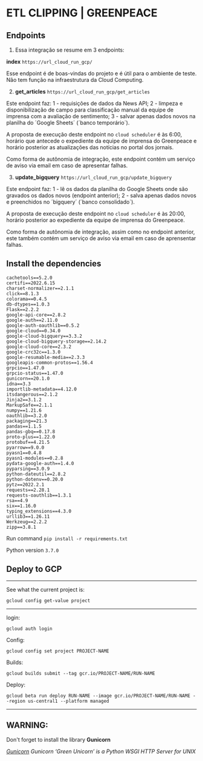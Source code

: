 # ETL CLIPPING | GREENPEACE

## Endpoints

1. Essa integração se resume em 3 endpoints:

**index** `https://url_cloud_run_gcp/`

Esse endpoint é de boas-vindas do projeto e é útil para o ambiente de teste. Não tem função na infraestrutura da Cloud Computing.

2. **get_articles** `https://url_cloud_run_gcp/get_articles`

Este endpoint faz:
1 - requisições de dados da News API;
2 - limpeza e disponibilização de campo para classificação manual da equipe de imprensa com a avaliação de sentimento;
3 - salvar apenas dados novos na planilha do ´Google Sheets´ (´banco temporário´).

A proposta de execução deste endpoint no `cloud scheduler` é às 6:00, horário que antecede o expediente da equipe de imprensa do Greenpeace e horário posterior as atualizações das notícias no portal dos jornais.

Como forma de autônomia de integração, este endpoint contém um serviço de aviso via email em caso de apresentar falhas.


3. **update_bigquery** `https://url_cloud_run_gcp/update_bigquery`

Este endpoint faz:
1 - lê  os dados da planilha do Google Sheets onde são gravados os dados novos (endpoint anterior);
2 - salva apenas dados novos e preenchidos no ´bigquery´ (´banco consolidado´).     

A proposta de execução deste endpoint no `cloud scheduler` é às 20:00, horário posterior ao expediente da equipe de imprensa do Greenpeace.

Como forma de autônomia de integração, assim como no endpoint anterior, este também contém um serviço de aviso via email em caso de aprensentar falhas.


## Install the dependencies

```
cachetools==5.2.0
certifi==2022.6.15
charset-normalizer==2.1.1
click==8.1.3
colorama==0.4.5
db-dtypes==1.0.3
Flask==2.2.2
google-api-core==2.8.2
google-auth==2.11.0
google-auth-oauthlib==0.5.2
google-cloud==0.34.0
google-cloud-bigquery==3.3.2
google-cloud-bigquery-storage==2.14.2
google-cloud-core==2.3.2
google-crc32c==1.3.0
google-resumable-media==2.3.3
googleapis-common-protos==1.56.4
grpcio==1.47.0
grpcio-status==1.47.0
gunicorn==20.1.0
idna==3.3
importlib-metadata==4.12.0
itsdangerous==2.1.2
Jinja2==3.1.2
MarkupSafe==2.1.1
numpy==1.21.6
oauthlib==3.2.0
packaging==21.3
pandas==1.1.5
pandas-gbq==0.17.8
proto-plus==1.22.0
protobuf==4.21.5
pyarrow==9.0.0
pyasn1==0.4.8
pyasn1-modules==0.2.8
pydata-google-auth==1.4.0
pyparsing==3.0.9
python-dateutil==2.8.2
python-dotenv==0.20.0
pytz==2022.2.1
requests==2.28.1
requests-oauthlib==1.3.1
rsa==4.9
six==1.16.0
typing_extensions==4.3.0
urllib3==1.26.11
Werkzeug==2.2.2
zipp==3.8.1
```

Run command `pip install -r requirements.txt`

Python version `3.7.0`


## Deploy to GCP

___________

See what the current project is:

`gcloud config get-value project` 

___________

login:

`gcloud auth login`

Config:

`gcloud config set project PROJECT-NAME`

Builds:

`gcloud builds submit --tag gcr.io/PROJECT-NAME/RUN-NAME`

Deploy:

`gcloud beta run deploy RUN-NAME --image gcr.io/PROJECT-NAME/RUN-NAME --region us-central1 --platform managed`



___________



## WARNING:

Don't forget to install the library **Gunicorn**

*[Gunicorn](https://pypi.org/project/gunicorn/) Gunicorn ‘Green Unicorn’ is a Python WSGI HTTP Server for UNIX*
